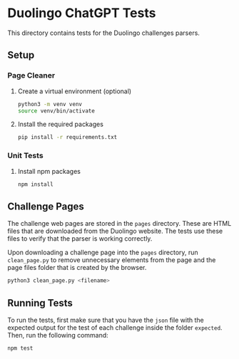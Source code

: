 # Duolingo ChatGPT Tests

This directory contains tests for the Duolingo challenges parsers.

## Setup

### Page Cleaner

1. Create a virtual environment (optional)
	```bash
	python3 -m venv venv
	source venv/bin/activate
	```
2. Install the required packages
	```bash
	pip install -r requirements.txt
	```

### Unit Tests

1. Install npm packages
	```bash
	npm install
	``` 

## Challenge Pages

The challenge web pages are stored in the `pages` directory. These are HTML files that are downloaded from the Duolingo website. The tests use these files to verify that the parser is working correctly.

Upon downloading a challenge page into the `pages` directory, run `clean_page.py` to remove unnecessary elements from the page and the page files folder that is created by the browser.

```bash
python3 clean_page.py <filename>
```

## Running Tests

To run the tests, first make sure that you have the `json` file with the expected output for the test of each challenge inside the folder `expected`. Then, run the following command:

```bash
npm test
```